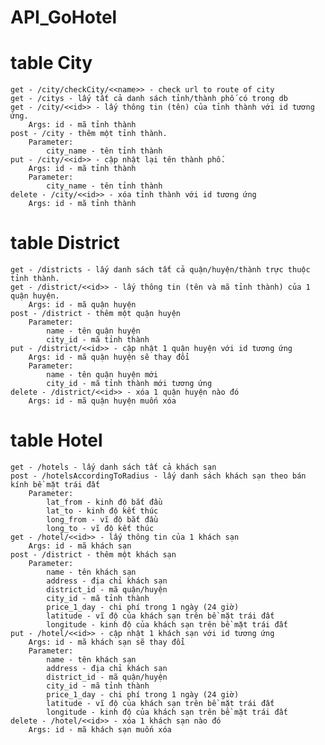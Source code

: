 # API_GoHotel

# table City
	get - /city/checkCity/<<name>> - check url to route of city
	get - /citys - lấy tất cả danh sách tỉnh/thành phố có trong db
	get - /city/<<id>> - lấy thông tin (tên) của tỉnh thành với id tương ứng. 
		Args: id - mã tỉnh thành
	post - /city - thêm một tỉnh thành. 
		Parameter:
			city_name - tên tỉnh thành
	put - /city/<<id>> - cập nhật lại tên thành phố. 
		Args: id - mã tỉnh thành
		Parameter:
			city_name - tên tỉnh thành
	delete - /city/<<id>> - xóa tỉnh thành với id tương ứng
		Args: id - mã tỉnh thành

# table District
	get - /districts - lấy danh sách tất cả quận/huyện/thành trực thuộc tỉnh thành.
	get - /district/<<id>> - lấy thông tin (tên và mã tỉnh thành) của 1 quận huyện.
		Args: id - mã quận huyện
	post - /district - thêm một quận huyện
		Parameter:
			name - tên quận huyện
			city_id - mã tỉnh thành
	put - /district/<<id>> - cập nhật 1 quận huyện với id tương ứng
		Args: id - mã quận huyện sẽ thay đổi
		Parameter:
			name - tên quận huyện mới
			city_id - mã tỉnh thành mới tương ứng
	delete - /district/<<id>> - xóa 1 quận huyện nào đó
		Args: id - mã quận huyện muốn xóa

# table Hotel
	get - /hotels - lấy danh sách tất cả khách sạn
	post - /hotelsAccordingToRadius - lấy danh sách khách sạn theo bán kính bề mặt trái đất
		Parameter:
			lat_from - kinh độ bắt đầu
			lat_to - kinh độ kết thúc
			long_from - vĩ độ bắt đầu
			long_to - vĩ độ kết thúc
	get - /hotel/<<id>> - lấy thông tin của 1 khách sạn
		Args: id - mã khách sạn
	post - /district - thêm một khách sạn
		Parameter:
			name - tên khách sạn
			address - địa chỉ khách sạn
			district_id - mã quận/huyện
			city_id - mã tỉnh thành
			price_1_day - chi phí trong 1 ngày (24 giờ)
			latitude - vĩ độ của khách sạn trên bề mặt trái đất
			longitude - kinh độ của khách sạn trên bề mặt trái đất
	put - /hotel/<<id>> - cập nhật 1 khách sạn với id tương ứng
		Args: id - mã khách sạn sẽ thay đổi
		Parameter:
			name - tên khách sạn
			address - địa chỉ khách sạn
			district_id - mã quận/huyện
			city_id - mã tỉnh thành
			price_1_day - chi phí trong 1 ngày (24 giờ)
			latitude - vĩ độ của khách sạn trên bề mặt trái đất
			longitude - kinh độ của khách sạn trên bề mặt trái đất
	delete - /hotel/<<id>> - xóa 1 khách sạn nào đó
		Args: id - mã khách sạn muốn xóa
		